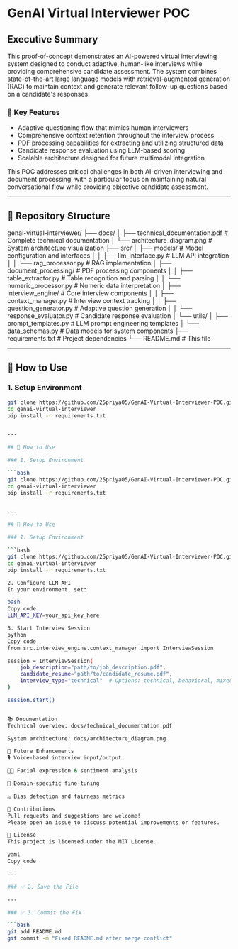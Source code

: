 
# GenAI Virtual Interviewer POC

## Executive Summary

This proof-of-concept demonstrates an AI-powered virtual interviewing system designed to conduct adaptive, human-like interviews while providing comprehensive candidate assessment. The system combines state-of-the-art large language models with retrieval-augmented generation (RAG) to maintain context and generate relevant follow-up questions based on a candidate's responses.

### 🔑 Key Features

- Adaptive questioning flow that mimics human interviewers  
- Comprehensive context retention throughout the interview process  
- PDF processing capabilities for extracting and utilizing structured data  
- Candidate response evaluation using LLM-based scoring  
- Scalable architecture designed for future multimodal integration

This POC addresses critical challenges in both AI-driven interviewing and document processing, with a particular focus on maintaining natural conversational flow while providing objective candidate assessment.

---

## 📁 Repository Structure

genai-virtual-interviewer/ ├── docs/ │ ├── technical_documentation.pdf # Complete technical documentation │ └── architecture_diagram.png # System architecture visualization ├── src/ │ ├── models/ # Model configuration and interfaces │ │ ├── llm_interface.py # LLM API integration │ │ └── rag_processor.py # RAG implementation │ ├── document_processing/ # PDF processing components │ │ ├── table_extractor.py # Table recognition and parsing │ │ └── numeric_processor.py # Numeric data interpretation │ ├── interview_engine/ # Core interview components │ │ ├── context_manager.py # Interview context tracking │ │ ├── question_generator.py # Adaptive question generation │ │ └── response_evaluator.py # Candidate response evaluation │ └── utils/ │ ├── prompt_templates.py # LLM prompt engineering templates │ └── data_schemas.py # Data models for system components ├── requirements.txt # Project dependencies └── README.md # This file


---

## 🚀 How to Use

### 1. Setup Environment

```bash
git clone https://github.com/25priya05/GenAI-Virtual-Interviewer-POC.git
cd genai-virtual-interviewer
pip install -r requirements.txt


---

## 🚀 How to Use

### 1. Setup Environment

```bash
git clone https://github.com/25priya05/GenAI-Virtual-Interviewer-POC.git
cd genai-virtual-interviewer
pip install -r requirements.txt


---

## 🚀 How to Use

### 1. Setup Environment

```bash
git clone https://github.com/25priya05/GenAI-Virtual-Interviewer-POC.git
cd genai-virtual-interviewer
pip install -r requirements.txt

2. Configure LLM API
In your environment, set:

bash
Copy code
LLM_API_KEY=your_api_key_here

3. Start Interview Session
python
Copy code
from src.interview_engine.context_manager import InterviewSession

session = InterviewSession(
    job_description="path/to/job_description.pdf",
    candidate_resume="path/to/candidate_resume.pdf",
    interview_type="technical"  # Options: technical, behavioral, mixed
)

session.start()


📚 Documentation
Technical overview: docs/technical_documentation.pdf

System architecture: docs/architecture_diagram.png

🔭 Future Enhancements
🎙️ Voice-based interview input/output

🧑‍💼 Facial expression & sentiment analysis

🧠 Domain-specific fine-tuning

⚖️ Bias detection and fairness metrics

🤝 Contributions
Pull requests and suggestions are welcome!
Please open an issue to discuss potential improvements or features.

📄 License
This project is licensed under the MIT License.

yaml
Copy code

---

### ✅ 2. Save the File

---

### ✅ 3. Commit the Fix

```bash
git add README.md
git commit -m "Fixed README.md after merge conflict"